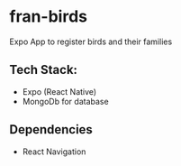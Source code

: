 # fran-birds

Expo App to register birds and their families

## Tech Stack:

- Expo (React Native)
- MongoDb for database

## Dependencies

- React Navigation
